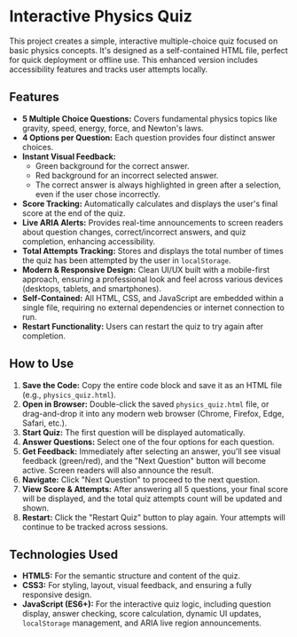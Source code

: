# Interactive Physics Quiz

This project creates a simple, interactive multiple-choice quiz focused on basic physics concepts. It's designed as a self-contained HTML file, perfect for quick deployment or offline use. This enhanced version includes accessibility features and tracks user attempts locally.

## Features

-   **5 Multiple Choice Questions:** Covers fundamental physics topics like gravity, speed, energy, force, and Newton's laws.
-   **4 Options per Question:** Each question provides four distinct answer choices.
-   **Instant Visual Feedback:**
    -   Green background for the correct answer.
    -   Red background for an incorrect selected answer.
    -   The correct answer is always highlighted in green after a selection, even if the user chose incorrectly.
-   **Score Tracking:** Automatically calculates and displays the user's final score at the end of the quiz.
-   **Live ARIA Alerts:** Provides real-time announcements to screen readers about question changes, correct/incorrect answers, and quiz completion, enhancing accessibility.
-   **Total Attempts Tracking:** Stores and displays the total number of times the quiz has been attempted by the user in `localStorage`.
-   **Modern & Responsive Design:** Clean UI/UX built with a mobile-first approach, ensuring a professional look and feel across various devices (desktops, tablets, and smartphones).
-   **Self-Contained:** All HTML, CSS, and JavaScript are embedded within a single file, requiring no external dependencies or internet connection to run.
-   **Restart Functionality:** Users can restart the quiz to try again after completion.

## How to Use

1.  **Save the Code:** Copy the entire code block and save it as an HTML file (e.g., `physics_quiz.html`).
2.  **Open in Browser:** Double-click the saved `physics_quiz.html` file, or drag-and-drop it into any modern web browser (Chrome, Firefox, Edge, Safari, etc.).
3.  **Start Quiz:** The first question will be displayed automatically.
4.  **Answer Questions:** Select one of the four options for each question.
5.  **Get Feedback:** Immediately after selecting an answer, you'll see visual feedback (green/red), and the "Next Question" button will become active. Screen readers will also announce the result.
6.  **Navigate:** Click "Next Question" to proceed to the next question.
7.  **View Score & Attempts:** After answering all 5 questions, your final score will be displayed, and the total quiz attempts count will be updated and shown.
8.  **Restart:** Click the "Restart Quiz" button to play again. Your attempts will continue to be tracked across sessions.

## Technologies Used

*   **HTML5:** For the semantic structure and content of the quiz.
*   **CSS3:** For styling, layout, visual feedback, and ensuring a fully responsive design.
*   **JavaScript (ES6+):** For the interactive quiz logic, including question display, answer checking, score calculation, dynamic UI updates, `localStorage` management, and ARIA live region announcements.